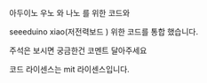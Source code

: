 
아두이노 우노 와 나노 를 위한 코드와 

seeeduino xiao(저전력보드 ) 위한 코드를 통합 했습니다. 

주석은 보시면 궁금한건 코멘트 달아주세요 

코드 라이센스는 mit 라이센스입니다. 
